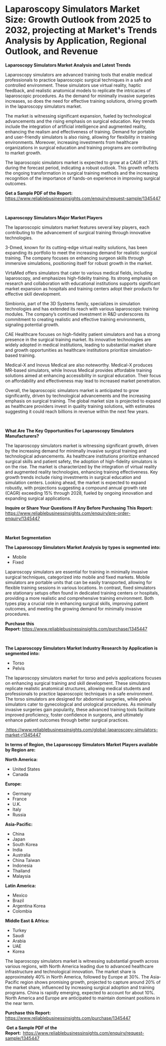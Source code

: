 <p><h1>Laparoscopy Simulators Market Size: Growth Outlook from 2025 to 2032, projecting at Market's Trends Analysis by Application, Regional Outlook, and Revenue</h1></p><p><strong>Laparoscopy Simulators Market Analysis and Latest Trends</strong></p>
<p><p>Laparoscopy simulators are advanced training tools that enable medical professionals to practice laparoscopic surgical techniques in a safe and controlled environment. These simulators use virtual reality, haptic feedback, and realistic anatomical models to replicate the intricacies of laparoscopic procedures. As the demand for minimally invasive surgeries increases, so does the need for effective training solutions, driving growth in the laparoscopy simulators market.</p><p>The market is witnessing significant expansion, fueled by technological advancements and the rising emphasis on surgical education. Key trends include the integration of artificial intelligence and augmented reality, enhancing the realism and effectiveness of training. Demand for portable and user-friendly simulators is also rising, allowing for flexibility in training environments. Moreover, increasing investments from healthcare organizations in surgical education and training programs are contributing to market growth.</p><p>The laparoscopic simulators market is expected to grow at a CAGR of 7.8% during the forecast period, indicating a robust outlook. This growth reflects the ongoing transformation in surgical training methods and the increasing recognition of the importance of hands-on experience in improving surgical outcomes.</p></p>
<p><strong>Get a Sample PDF of the Report:&nbsp;</strong> <a href="https://www.reliablebusinessinsights.com/enquiry/request-sample/1345447?utm_campaign=3345&utm_medium=2&utm_source=Github&utm_content=ia&utm_term=16042025&utm_id=laparoscopy-simulators">https://www.reliablebusinessinsights.com/enquiry/request-sample/1345447</a></p>
<p>&nbsp;</p>
<p><strong>Laparoscopy Simulators Major Market Players</strong></p>
<p><p>The laparoscopic simulators market features several key players, each contributing to the advancement of surgical training through innovative technologies. </p><p>3-Dmed, known for its cutting-edge virtual reality solutions, has been expanding its portfolio to meet the increasing demand for realistic surgical training. The company focuses on enhancing surgeon skills through immersive simulations, positioning itself for robust growth in the market.</p><p>VirtaMed offers simulators that cater to various medical fields, including laparoscopy, and emphasizes high-fidelity training. Its strong emphasis on research and collaboration with educational institutions supports significant market expansion as hospitals and training centers adopt their products for effective skill development.</p><p>Simbionix, part of the 3D Systems family, specializes in simulation technologies and has extended its reach with various laparoscopic training modules. The company’s continued investment in R&D underscores its commitment to creating realistic and effective training environments, signaling potential growth.</p><p>CAE Healthcare focuses on high-fidelity patient simulators and has a strong presence in the surgical training market. Its innovative technologies are widely adopted in medical institutions, leading to substantial market share and growth opportunities as healthcare institutions prioritize simulation-based training.</p><p>Medical-X and Inovus Medical are also noteworthy. Medical-X produces MR-based simulators, while Inovus Medical provides affordable training solutions aimed at enhancing accessibility in surgical education. Their focus on affordability and effectiveness may lead to increased market penetration.</p><p>Overall, the laparoscopic simulators market is anticipated to grow significantly, driven by technological advancements and the increasing emphasis on surgical training. The global market size is projected to expand as healthcare providers invest in quality training solutions, with estimates suggesting it could reach billions in revenue within the next few years.</p></p>
<p>&nbsp;</p>
<p><strong>What Are The Key Opportunities For Laparoscopy Simulators Manufacturers?</strong></p>
<p><p>The laparoscopy simulators market is witnessing significant growth, driven by the increasing demand for minimally invasive surgical training and technological advancements. As healthcare institutions prioritize enhanced surgical skills and patient safety, the adoption of high-fidelity simulators is on the rise. The market is characterized by the integration of virtual reality and augmented reality technologies, enhancing training effectiveness. Key growth trends include rising investments in surgical education and simulation centers. Looking ahead, the market is expected to expand robustly, with projections suggesting a compound annual growth rate (CAGR) exceeding 15% through 2028, fueled by ongoing innovation and expanding surgical applications.</p></p>
<p><strong>Inquire or Share Your Questions If Any Before Purchasing This Report:</strong> <a href="https://www.reliablebusinessinsights.com/enquiry/pre-order-enquiry/1345447?utm_campaign=3345&utm_medium=2&utm_source=Github&utm_content=ia&utm_term=16042025&utm_id=laparoscopy-simulators">https://www.reliablebusinessinsights.com/enquiry/pre-order-enquiry/1345447</a></p>
<p>&nbsp;</p>
<p><strong>Market Segmentation</strong></p>
<p><strong>The Laparoscopy Simulators Market Analysis by types is segmented into:</strong></p>
<p><ul><li>Mobile</li><li>Fixed</li></ul></p>
<p><p>Laparoscopy simulators are essential for training in minimally invasive surgical techniques, categorized into mobile and fixed markets. Mobile simulators are portable units that can be easily transported, allowing for flexible training sessions in various locations. In contrast, fixed simulators are stationary setups often found in dedicated training centers or hospitals, providing a more realistic and comprehensive training environment. Both types play a crucial role in enhancing surgical skills, improving patient outcomes, and meeting the growing demand for minimally invasive procedures.</p></p>
<p><strong>Purchase this Report:&nbsp;</strong><a href="https://www.reliablebusinessinsights.com/purchase/1345447?utm_campaign=3345&utm_medium=2&utm_source=Github&utm_content=ia&utm_term=16042025&utm_id=laparoscopy-simulators">https://www.reliablebusinessinsights.com/purchase/1345447</a></p>
<p>&nbsp;</p>
<p><strong>The Laparoscopy Simulators Market Industry Research by Application is segmented into:</strong></p>
<p><ul><li>Torso</li><li>Pelvis</li></ul></p>
<p><p>The laparoscopy simulators market for torso and pelvis applications focuses on enhancing surgical training and skill development. These simulators replicate realistic anatomical structures, allowing medical students and professionals to practice laparoscopic techniques in a safe environment. The torso simulators are designed for abdominal surgeries, while pelvis simulators cater to gynecological and urological procedures. As minimally invasive surgeries gain popularity, these advanced training tools facilitate improved proficiency, foster confidence in surgeons, and ultimately enhance patient outcomes through better surgical practices.</p></p>
<p><a href="https://www.reliablebusinessinsights.com/global-laparoscopy-simulators-market-r1345447?utm_campaign=3345&utm_medium=2&utm_source=Github&utm_content=ia&utm_term=16042025&utm_id=laparoscopy-simulators">&nbsp;https://www.reliablebusinessinsights.com/global-laparoscopy-simulators-market-r1345447</a></p>
<p><strong>In terms of Region, the Laparoscopy Simulators Market Players available by Region are:</strong></p>
<p>
    <p> <strong> North America: </strong>
        <ul>
            <li>United States</li>
            <li>Canada</li>
        </ul>
        </p> 
    <p> <strong> Europe: </strong>
        <ul>
            <li>Germany</li>
            <li>France</li>
            <li>U.K.</li>
            <li>Italy</li>
            <li>Russia</li>
        </ul>
        </p> 
    <p> <strong> Asia-Pacific: </strong>
        <ul>
            <li>China</li>
            <li>Japan</li>
            <li>South Korea</li>
            <li>India</li>
            <li>Australia</li>
            <li>China Taiwan</li>
            <li>Indonesia</li>
            <li>Thailand</li>
            <li>Malaysia</li>
        </ul>
        </p> 
    <p> <strong> Latin America: </strong>
        <ul>
            <li>Mexico</li>
            <li>Brazil</li>
            <li>Argentina Korea</li>
            <li>Colombia</li>
        </ul>
        </p> 
    <p> <strong> Middle East & Africa: </strong>
        <ul>
            <li>Turkey</li>
            <li>Saudi</li>
            <li>Arabia</li>
            <li>UAE</li>
            <li>Korea</li>
        </ul>
    </p>
    </p>
<p><p>The laparoscopy simulators market is witnessing substantial growth across various regions, with North America leading due to advanced healthcare infrastructure and technological innovation. The market share is approximately 40% in North America, followed by Europe at 30%. The Asia-Pacific region shows promising growth, projected to capture around 20% of the market share, influenced by increasing surgical adoption and training programs. China is rapidly emerging, expected to account for about 10%. North America and Europe are anticipated to maintain dominant positions in the near term.</p></p>
<p><strong>Purchase this Report: </strong><a href="https://www.reliablebusinessinsights.com/purchase/1345447?utm_campaign=3345&utm_medium=2&utm_source=Github&utm_content=ia&utm_term=16042025&utm_id=laparoscopy-simulators">https://www.reliablebusinessinsights.com/purchase/1345447</a></p>
<p>&nbsp;<strong>Get a Sample PDF of the Report:&nbsp;&nbsp;</strong><a href="https://www.reliablebusinessinsights.com/enquiry/request-sample/1345447?utm_campaign=3345&utm_medium=2&utm_source=Github&utm_content=ia&utm_term=16042025&utm_id=laparoscopy-simulators">https://www.reliablebusinessinsights.com/enquiry/request-sample/1345447</a></p>
<p><strong></strong></p>
<p><p></p><p></p><p></p></p>